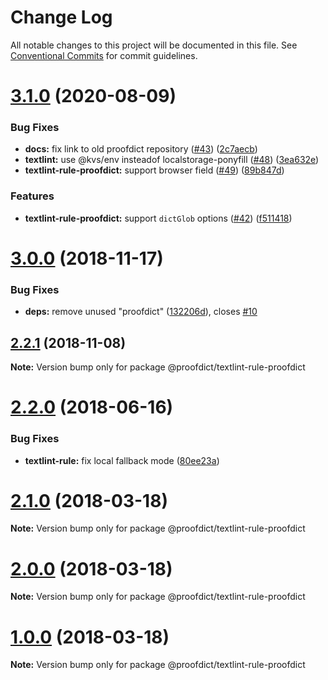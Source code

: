 # Change Log

All notable changes to this project will be documented in this file.
See [Conventional Commits](https://conventionalcommits.org) for commit guidelines.

# [3.1.0](https://github.com/proofdict/proofdict/compare/v3.0.3...v3.1.0) (2020-08-09)


### Bug Fixes

* **docs:** fix link to old proofdict repository ([#43](https://github.com/proofdict/proofdict/issues/43)) ([2c7aecb](https://github.com/proofdict/proofdict/commit/2c7aecb207acb882faf1c1aa024d1d1382d11592))
* **textlint:** use @kvs/env insteadof localstorage-ponyfill ([#48](https://github.com/proofdict/proofdict/issues/48)) ([3ea632e](https://github.com/proofdict/proofdict/commit/3ea632e76e63e51717e0c20a236a22bb7169ff8c))
* **textlint-rule-proofdict:** support browser field ([#49](https://github.com/proofdict/proofdict/issues/49)) ([89b847d](https://github.com/proofdict/proofdict/commit/89b847d69df39fc532d1a9cefa26065fa9b89653))


### Features

* **textlint-rule-proofdict:** support `dictGlob` options ([#42](https://github.com/proofdict/proofdict/issues/42)) ([f511418](https://github.com/proofdict/proofdict/commit/f511418996a49be7efeedfbc4cbe9ce116923908))





# [3.0.0](https://github.com/proofdict/textlint-rule-proofdict/compare/v2.2.1...v3.0.0) (2018-11-17)


### Bug Fixes

* **deps:** remove unused "proofdict" ([132206d](https://github.com/proofdict/textlint-rule-proofdict/commit/132206d)), closes [#10](https://github.com/proofdict/textlint-rule-proofdict/issues/10)





## [2.2.1](https://github.com/proofdict/textlint-rule-proofdict/compare/v2.2.0...v2.2.1) (2018-11-08)

**Note:** Version bump only for package @proofdict/textlint-rule-proofdict





<a name="2.2.0"></a>
# [2.2.0](https://github.com/proofdict/textlint-rule-proofdict/compare/v2.1.1...v2.2.0) (2018-06-16)


### Bug Fixes

* **textlint-rule:** fix local fallback mode ([80ee23a](https://github.com/proofdict/textlint-rule-proofdict/commit/80ee23a))




<a name="2.1.0"></a>
# [2.1.0](https://github.com/proofdict/textlint-rule-proofdict/compare/v2.0.1...v2.1.0) (2018-03-18)




**Note:** Version bump only for package @proofdict/textlint-rule-proofdict

<a name="2.0.0"></a>
# [2.0.0](https://github.com/proofdict/textlint-rule-proofdict/compare/v1.0.0...v2.0.0) (2018-03-18)




**Note:** Version bump only for package @proofdict/textlint-rule-proofdict

<a name="1.0.0"></a>
# [1.0.0](https://github.com/proofdict/textlint-rule-proofdict/compare/1.2.1...1.0.0) (2018-03-18)




**Note:** Version bump only for package @proofdict/textlint-rule-proofdict
